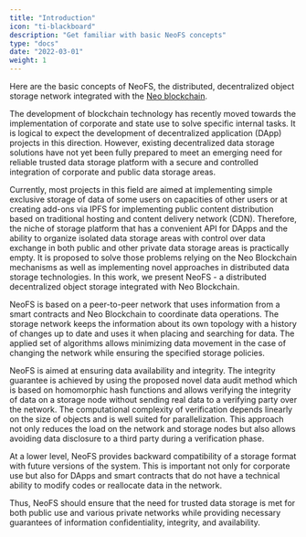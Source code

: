 ```yaml
---
title: "Introduction"
icon: "ti-blackboard"
description: "Get familiar with basic NeoFS concepts"
type: "docs"
date: "2022-03-01"
weight: 1
---
```


Here are the basic concepts of NeoFS, the distributed, decentralized object
storage network integrated with the [Neo blockchain](https://neo.org).

The development of blockchain technology has recently moved towards the implementation of corporate and state use to solve specific internal tasks. It is logical to expect the development of decentralized application (DApp) projects in this direction. However, existing decentralized data storage solutions have not yet been fully prepared to meet an emerging need for reliable trusted data storage platform with a secure and controlled integration of corporate and public data storage areas.

Currently, most projects in this field are aimed at implementing simple exclusive storage of
data of some users on capacities of other users or at creating add-ons via IPFS  for implementing public content distribution based on traditional hosting and content delivery network (CDN). Therefore, the niche of storage platform that has a convenient API for DApps and the ability to organize isolated data storage areas with control over data exchange in both public and other private data storage areas is practically empty. It is proposed to solve those problems relying on the Neo Blockchain mechanisms as well as implementing novel approaches in distributed data storage technologies. In this work, we present NeoFS - a distributed decentralized object storage integrated with Neo Blockchain. 

NeoFS is based on a peer-to-peer network that uses information from a smart contracts and Neo Blockchain to coordinate data operations. The storage network keeps the information about its own topology with a history of changes up to date and uses it when placing and searching for data. The applied set of algorithms allows minimizing data movement in the case of changing the network while ensuring the specified storage policies.

NeoFS is aimed at ensuring data availability and integrity. The integrity guarantee is
achieved by using the proposed novel data audit method which is based on homomorphic
hash functions and allows verifying the integrity of data on a storage node without sending real
data to a verifying party over the network. The computational complexity of verification depends
linearly on the size of objects and is well suited for parallelization. This approach not only
reduces the load on the network and storage nodes but also allows avoiding data disclosure to a third
party during a verification phase.

At a lower level, NeoFS provides backward compatibility of a storage format with future
versions of the system. This is important not only for corporate use but also for DApps and
smart contracts that do not have a technical ability to modify codes or reallocate data in the
network. 

Thus, NeoFS should ensure that the need for trusted data storage is met for both public use and various private networks while providing necessary guarantees of information confidentiality, integrity, and availability.
